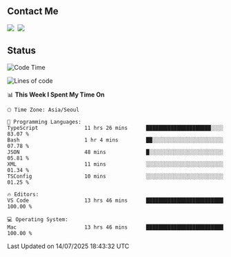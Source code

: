 ## Contact Me
<a href="https://instagram.com/_hongrok"><img src="https://img.shields.io/badge/Instagram-E4405F?style=for-the-badge&logo=Instagram&logoColor=white"/></a>&nbsp;
<img src="https://img.shields.io/badge/HongRok @hlog2e-5865F2?style=for-the-badge&logo=Discord&logoColor=white"/>&nbsp;

## Status

<!--START_SECTION:waka-->
![Code Time](http://img.shields.io/badge/Code%20Time-983%20hrs-blue)

![Lines of code](https://img.shields.io/badge/From%20Hello%20World%20I%27ve%20Written-716.7%20thousand%20lines%20of%20code-blue)

📊 **This Week I Spent My Time On** 

```text
🕑︎ Time Zone: Asia/Seoul

💬 Programming Languages: 
TypeScript               11 hrs 26 mins      █████████████████████░░░░   83.07 % 
Bash                     1 hr 4 mins         ██░░░░░░░░░░░░░░░░░░░░░░░   07.78 % 
JSON                     48 mins             █░░░░░░░░░░░░░░░░░░░░░░░░   05.81 % 
XML                      11 mins             ░░░░░░░░░░░░░░░░░░░░░░░░░   01.34 % 
TSConfig                 10 mins             ░░░░░░░░░░░░░░░░░░░░░░░░░   01.25 % 

🔥 Editors: 
VS Code                  13 hrs 46 mins      █████████████████████████   100.00 % 

💻 Operating System: 
Mac                      13 hrs 46 mins      █████████████████████████   100.00 % 
```


 Last Updated on 14/07/2025 18:43:32 UTC
<!--END_SECTION:waka-->
